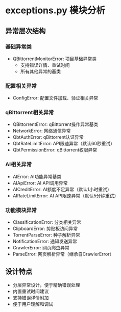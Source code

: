 # exceptions.py 模块分析

## 异常层次结构

### 基础异常类
- QBittorrentMonitorError: 项目基础异常类
  - 支持错误详情、重试时间
  - 所有其他异常的基类

### 配置相关异常
- ConfigError: 配置文件加载、验证相关异常

### qBittorrent相关异常
- QBittorrentError: qBittorrent操作异常基类
- NetworkError: 网络通信异常
- QbtAuthError: qBittorrent认证异常
- QbtRateLimitError: API限速异常（默认60秒重试）
- QbtPermissionError: qBittorrent权限异常

### AI相关异常
- AIError: AI功能异常基类
- AIApiError: AI API调用异常
- AICreditError: AI额度不足异常（默认1小时重试）
- AIRateLimitError: AI API限速异常（默认5分钟重试）

### 功能模块异常
- ClassificationError: 分类相关异常
- ClipboardError: 剪贴板访问异常
- TorrentParseError: 种子解析异常
- NotificationError: 通知发送异常
- CrawlerError: 网页爬虫异常
- ParseError: 网页解析异常（继承自CrawlerError）

## 设计特点
- 分层异常设计，便于精确错误处理
- 内置重试时间建议
- 支持错误详情附加
- 便于用户理解和调试